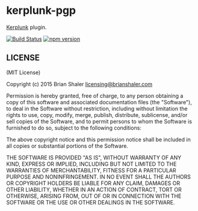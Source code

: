 # kerplunk-pgp

[Kerplunk](https://github.com/brianshaler/kerplunk) plugin. 

[![Build Status](https://travis-ci.org/brianshaler/kerplunk-pgp.svg)](https://travis-ci.org/brianshaler/kerplunk-pgp)
[![npm version](https://img.shields.io/npm/v/kerplunk-pgp.svg)](https://www.npmjs.com/package/kerplunk-pgp)

## LICENSE

(MIT License)

Copyright (c) 2015 Brian Shaler <licensing@brianshaler.com>

Permission is hereby granted, free of charge, to any person obtaining
a copy of this software and associated documentation files (the
"Software"), to deal in the Software without restriction, including
without limitation the rights to use, copy, modify, merge, publish,
distribute, sublicense, and/or sell copies of the Software, and to
permit persons to whom the Software is furnished to do so, subject to
the following conditions:

The above copyright notice and this permission notice shall be
included in all copies or substantial portions of the Software.

THE SOFTWARE IS PROVIDED "AS IS", WITHOUT WARRANTY OF ANY KIND,
EXPRESS OR IMPLIED, INCLUDING BUT NOT LIMITED TO THE WARRANTIES OF
MERCHANTABILITY, FITNESS FOR A PARTICULAR PURPOSE AND
NONINFRINGEMENT. IN NO EVENT SHALL THE AUTHORS OR COPYRIGHT HOLDERS BE
LIABLE FOR ANY CLAIM, DAMAGES OR OTHER LIABILITY, WHETHER IN AN ACTION
OF CONTRACT, TORT OR OTHERWISE, ARISING FROM, OUT OF OR IN CONNECTION
WITH THE SOFTWARE OR THE USE OR OTHER DEALINGS IN THE SOFTWARE.